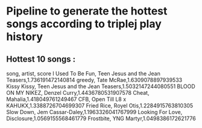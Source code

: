 # Pipeline to generate the hottest songs according to triplej play history

## Hottest 10 songs :
song, artist, score 
I Used To Be Fun, Teen Jesus and the Jean Teasers,1.736191472140814 
greedy, Tate McRae,1.6309078897939533 
Kissy Kissy, Teen Jesus and the Jean Teasers,1.5032147244080551 
BLOOD ON MY NIKEZ, Denzel Curry,1.4436780531907578 
Cheat, Mahalia,1.418049761249467 
CFB, Open Till L8 x KAHUKX,1.3388726704699307 
Fried Rice, Royel Otis,1.2284915763810305 
Slow Down, Jem Cassar-Daley,1.1963326041767999 
Looking For Love, Disclosure,1.0569155568461779 
Frostbite, YNG Martyr,1.0498386172621776 
